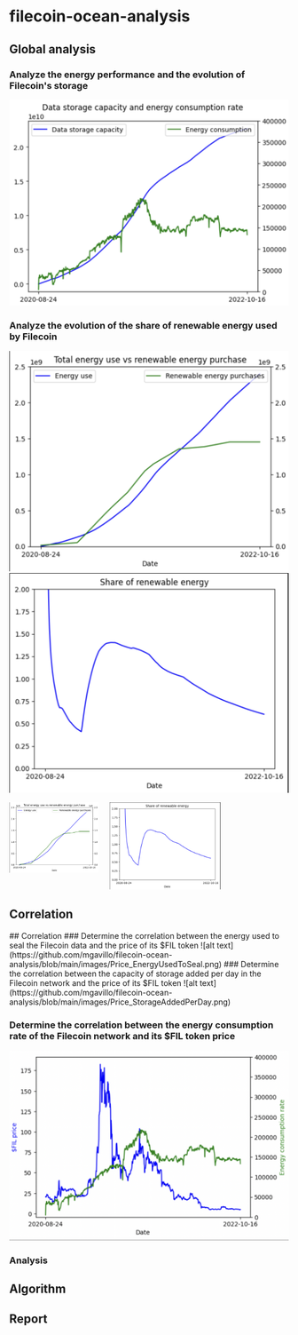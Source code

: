 # filecoin-ocean-analysis

## Global analysis
### Analyze the energy performance and the evolution of Filecoin's storage
![alt text](https://github.com/mgavillo/filecoin-ocean-analysis/blob/main/images/DataStorageCapacity_EnergyConsumption.png)

### Analyze the evolution of the share of renewable energy used by Filecoin
![alt text](https://github.com/mgavillo/filecoin-ocean-analysis/blob/main/images/totalEnergy_RenewableEnergy.png) ![alt text](https://github.com/mgavillo/filecoin-ocean-analysis/blob/main/images/Share_RenewableEnergy.png)

<div style="display:flex; flex-direction:row; align-items: flex-start">
     <div style="flex:1;padding-right:10px;">
          <img src="images/totalEnergy_RenewableEnergy.png" width="200"/>
     </div>
     <div style="flex:2;padding-left:10px;">
          <img src="images/Share_RenewableEnergy.png" width="200"/>
     </div>
</div>
<h2>Correlation</h2>
## Correlation
### Determine the correlation between the energy used to seal the Filecoin data and the price of its $FIL token
![alt text](https://github.com/mgavillo/filecoin-ocean-analysis/blob/main/images/Price_EnergyUsedToSeal.png)
### Determine the correlation between the capacity of storage added per day in the Filecoin network and the price of its $FIL token
![alt text](https://github.com/mgavillo/filecoin-ocean-analysis/blob/main/images/Price_StorageAddedPerDay.png)

### Determine the correlation between the energy consumption rate of the Filecoin network and its $FIL token price
![alt text](https://github.com/mgavillo/filecoin-ocean-analysis/blob/main/images/Price_EnergyConsuptionRate.png)
### Analysis

## Algorithm

## Report
